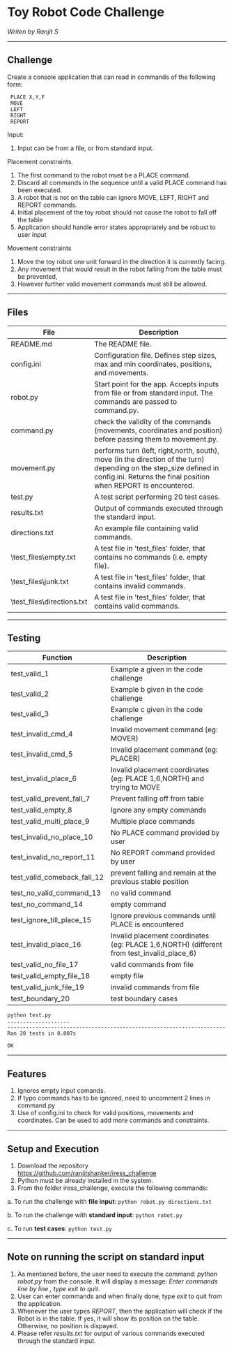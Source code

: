 # Toy Robot Code Challenge
*Writen by Ranjit S*

-------------------------
Challenge
-------------------------
Create a console application that can read in commands of the following form:

     PLACE X,Y,F
     MOVE
     LEFT
     RIGHT
     REPORT

Input:
1. Input can be from a file, or from standard input.

Placement constraints.
1. The first command to the robot must be a PLACE command.
2. Discard all commands in the sequence until a valid PLACE command has been executed.
3. A robot that is not on the table can ignore MOVE, LEFT, RIGHT and REPORT commands.
4. Initial placement of the toy robot should not cause the robot to fall off the table 
5. Application should handle error states appropriately and be robust to user input

Movement constraints
1. Move the toy robot one unit forward in the direction it is currently facing.
2. Any movement that would result in the robot falling from the table must be prevented,
3. However further valid movement commands must still be allowed.
-------------------------
Files
-------------------------
File | Description
--- | ---
README.md | The README file.
config.ini |  Configuration file. Defines step sizes, max and min coordinates, positions, and movements.
robot.py |  Start point for the app. Accepts inputs from file or from standard input. The commands are passed to command.py.
command.py |  check the validity of the commands (movements, coordinates and position) before passing them to movement.py.
movement.py | performs turn (left, right,north, south), move (in the direction of the turn) depending on the step_size defined in config.ini. Returns the final position when REPORT is encountered.
test.py | A test script performing 20 test cases.
results.txt | Output of commands executed through the standard input.
directions.txt |  An example file containing valid commands.
\test_files\empty.txt |  A test file in 'test_files' folder, that contains no commands (i.e. empty file).
\test_files\junk.txt |  A test file in 'test_files' folder, that contains invalid commands.
\test_files\directions.txt | A test file in 'test_files' folder, that contains valid commands.
-------------------------
Testing
-------------------------
Function | Description
--- | ---
test_valid_1 | Example a given in the code challenge
test_valid_2 | Example b given in the code challenge
test_valid_3 | Example c given in the code challenge
test_invalid_cmd_4 | Invalid movement command (eg: MOVER)
test_invalid_cmd_5 | Invalid placement command (eg: PLACER)
test_invalid_place_6 | Invalid placement coordinates (eg: PLACE 1,6,NORTH) and trying to MOVE
test_valid_prevent_fall_7 | Prevent falling off from table
test_valid_empty_8 | Ignore any empty commands
test_valid_multi_place_9 | Multiple place commands
test_invalid_no_place_10 | No PLACE command provided by user
test_invalid_no_report_11 | No REPORT command provided by user
test_valid_comeback_fall_12 | prevent falling and remain at the previous stable position
test_no_valid_command_13 | no valid command
test_no_command_14 | empty command
test_ignore_till_place_15 | Ignore previous commands until PLACE is encountered
test_invalid_place_16 | Invalid placement coordinates (eg: PLACE 1,6,NORTH) (different from test_invalid_place_6)
test_valid_no_file_17 | valid commands from file
test_valid_empty_file_18 | empty file 
test_valid_junk_file_19 | invalid commands from file 
test_boundary_20 | test boundary cases
```
python test.py
....................
----------------------------------------------------------------------
Ran 20 tests in 0.007s

OK
```
-------------------------
Features
-------------------------
1. Ignores empty input comands.
2. If typo commands has to be ignored, need to uncomment 2 lines in command.py
3. Use of config.ini to check for valid positions, movements and coordinates. Can be used to add more commands and constraints.
-------------------------
Setup and Execution
-------------------------
1. Download the repository https://github.com/ranjitshanker/iress_challenge
2. Python must be already installed in the system.
3. From the folder iress_challenge, execute the following commands:

a. To run the challenge with **file input**: `python robot.py directions.txt`

b. To run the challenge with **standard input**: `python robot.py`

c. To run **test cases**: `python test.py`

-------------------------
Note on running the script on standard input
-------------------------
1. As mentioned before, the user need to execute the command: *python robot.py* from the console. It will display a message: *Enter commands line by line , type exit to quit*.
2. User can enter commands and when finally done, type *exit* to quit from the application.
3. Whenever the user types *REPORT*, then the application will check if the Robot is in the table. If yes, it will show its position on the table. Otherwise, no position is dispayed.
4. Please refer *results.txt* for output of various commands executed through the standard input.



